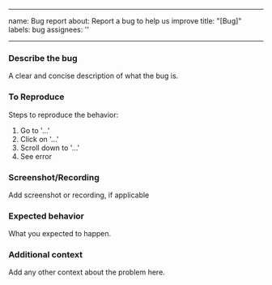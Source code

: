 
---
name: Bug report
about: Report a bug to help us improve
title: "[Bug]"
labels: bug
assignees: ''

---

### **Describe the bug**
A clear and concise description of what the bug is.

### **To Reproduce**
Steps to reproduce the behavior:
1. Go to '...'
2. Click on '...'
3. Scroll down to '...'
4. See error

### **Screenshot/Recording**
Add screenshot or recording, if applicable

### **Expected behavior**
What you expected to happen.

### **Additional context**
Add any other context about the problem here.